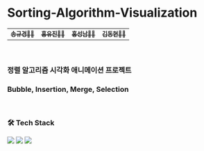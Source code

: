 # Sorting-Algorithm-Visualization

<table>
  <tbody>
    <tr>
      <td align="center"><a href="https://github.com/SsongQ-92" target="_blank">
      <sub><b>송규경🙋‍♂️</b></sub></a><br /></td>
      <td align="center"><a href="https://github.com/howyoujini" target="_blank">
      <sub><b>홍유진🙋‍♀️</b></sub></a><br /></td>
      <td align="center"><a href="https://github.com/Seongnam-si" target="_blank">
      <sub><b>홍성남🙋‍♂️</b></sub></a><br /></td>
      <td align="center"><a href="https://github.com/Frogman113" target="_blank">
      <sub><b>김동현🙋‍♂️</b></sub></a><br /></td>
    </tr>
  </tbody>
</table>

<br/>

### 정렬 알고리즘 시각화 애니메이션 프로젝트
### Bubble, Insertion, Merge, Selection

<br/>

### 🛠 Tech Stack

<img src="https://img.shields.io/badge/html-E34F26?style=for-the-badge&logo=html5&logoColor=white">
<img src="https://img.shields.io/badge/css-1572B6?style=for-the-badge&logo=css3&logoColor=white">
<img src="https://img.shields.io/badge/javascript-F7DF1E?style=for-the-badge&logo=javascript&logoColor=white">